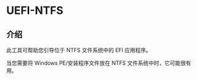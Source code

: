 UEFI-NTFS
===========

## 介绍

此工具可帮助您引导位于 NTFS 文件系统中的 EFI 应用程序。

当您需要将 Windows PE/安装程序文件放在 NTFS 文件系统中时，它可能很有用。
